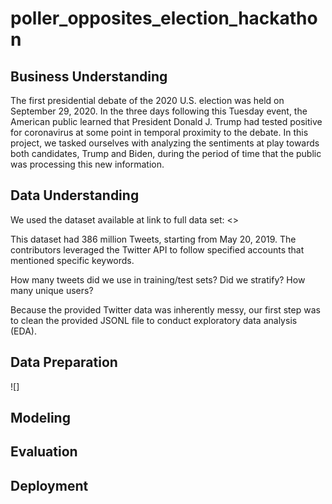# poller_opposites_election_hackathon

## Business Understanding

The first presidential debate of the 2020 U.S. election was held on September 29, 2020. In the three days following this Tuesday event, the American public learned that President Donald J. Trump had tested positive for coronavirus at some point in temporal proximity to the debate. In this project, we tasked ourselves with analyzing the sentiments at play towards both candidates, Trump and Biden, during the period of time that the public was processing this new information.

## Data Understanding

We used the dataset available at link to full data set: <>

This dataset had 386 million Tweets, starting from May 20, 2019. The contributors leveraged the Twitter API to follow specified accounts that mentioned specific keywords.

<INSERT MORE INFO ABOUT DATASET HERE>

How many tweets did we use in training/test sets?
Did we stratify?
How many unique users?

Because the provided Twitter data was inherently messy, our first step was to clean the provided JSONL file to conduct exploratory data analysis (EDA).

## Data Preparation

![]
## Modeling

## Evaluation

## Deployment